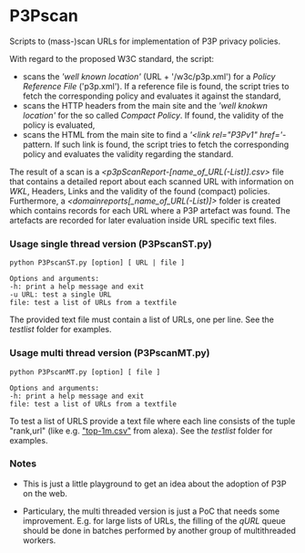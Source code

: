 # P3Pscan
Scripts to (mass-)scan URLs for implementation of P3P privacy policies.

With regard to the proposed W3C standard, the script:

* scans the _'well known location'_ (URL + '/w3c/p3p.xml') for a _Policy Reference File_ ('p3p.xml'). If a reference file is found, the script tries to fetch the corresponding policy and evaluates it against the standard,
* scans the HTTP headers from the main site and the _'well knokwn location'_ for the so called _Compact Policy_. If found, the validity of the policy is evaluated,
* scans the HTML from the main site to find a _'<link rel="P3Pv1" href='_-pattern. If such link is found, the script tries to fetch the corresponding policy and evaluates the validity regarding the standard.

The result of a scan is a *<p3pScanReport-[name_of_URL(-List)].csv>* file that contains a detailed report about each scanned URL with information on _WKL_, Headers, Links and the validity of the found (compact) policies. Furthermore, a *<domainreports[_name_of_URL(-List)]>* folder is created which contains records for each URL where a P3P artefact was found. The artefacts are recorded for later evaluation inside URL specific text files.

### Usage single thread version (P3PscanST.py)

    python P3PscanST.py [option] [ URL | file ]

    Options and arguments:
    -h: print a help message and exit
    -u URL: test a single URL
    file: test a list of URLs from a textfile

The provided text file must contain a list of URLs, one per line. See the _testlist_ folder for examples.

### Usage multi thread version (P3PscanMT.py)

    python P3PscanMT.py [option] [ file ]

    Options and arguments:
    -h: print a help message and exit
    file: test a list of URLs from a textfile

To test a list of URLS provide a text file where each line consists of the tuple "rank,url" (like e.g. ["top-1m.csv"](http://s3.amazonaws.com/alexa-static/top-1m.csv.zip) from alexa). See the _testlist_ folder for examples.


### Notes

* This is just a little playground to get an idea about the adoption of P3P on the web.

* Particulary, the multi threaded version is just a PoC that needs some improvement. E.g. for large lists of URLs, the filling of the _qURL_ queue should be done in batches performed by another group of multithreaded workers.
